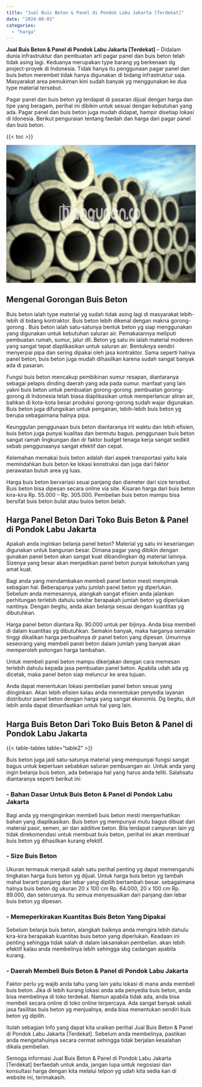 ```yaml
---
title: "Jual Buis Beton & Panel di Pondok Labu Jakarta [Terdekat]"
date: "2024-08-03"
categories: 
  - "harga"
---
```


**Jual Buis Beton & Panel di Pondok Labu Jakarta \[Terdekat\]** – Didalam dunia infrastruktur dan pembuatan arti pagar panel dan buis beton telah tidak asing lagi. Keduanya merupakan type barang yg berkenaan dg project-proyek di Indonesia. Tidak hanya itu penggunaan pagar panel dan buis beton merembet tidak hanya digunakan di bidang infrastruktur saja. Masyarakat area pemukiman kini sudah banyak yg menggunakan ke dua type material tersebut.

Pagar panel dan buis beton yg terdapat di pasaran dijual dengan harga dan tipe yang beragam, perihal ini dibikin untuk sesuai dengan kebutuhan yang ada. Pagar panel dan buis beton juga mudah didapat, hampir disetiap lokasi di Idonesia. Berikut penguraian tentang faedah dan harga dari pagar panel dan buis beton.

{{< toc >}}

![Jual Buis Beton & Panel di Pondok Labu Jakarta [Terdekat]](/images/jual-panel-buis-beton-murah-61.png)

## Mengenal Gorongan Buis Beton

Buis beton ialah type material yg sudah tidak asing lagi di masyarakat lebih-lebih di bidang kontraktor. Buis beton lebih dikenal dengan makna gorong-gorong . Buis beton ialah satu-satunya bentuk beton yg siap menggunakan yang digunakan untuk kebutuhan saluran air. Pemakaiannya meliputi pembuatan rumah, sumur, jalur dll. Beton yg satu ini ialah material moderen yang sangat tepat diaplikasikan untuk saluran air. Bentuknya sendiri menyerpai pipa dan sering dipakai oleh jasa kontraktor. Sama seperti halnya panel beton, buis beton juga mudah dihasilkan karena sudah sangat banyak ada di pasaran.

Fungsi buis beton mencakup pembikinan sumur resapan, diantaranya sebagai pelapis dinding daerah yang ada pada sumur. manfaat yang lain yakni buis beton untuk pembuatan gorong-gorong. pembuatan gorong-gorong di Indonesia telah biasa diaplikasikan untuk memperlancar aliran air, bahkan di kota-kota besar produksi gorong-gorong sudah wajar digunakan. Buis beton juga difungsikan untuk pengairan, lebih-lebih buis beton yg berupa sebagaimana halnya pipa.

Keunggulan penggunaan buis beton diantaranya irit waktu dan lebih efisien, buis beton juga punyai kualitas dan bermutu bagus. penggunaan buis beton sangat ramah lingkungan dan dr faktor budget tenaga kerja sangat sedikit sebab penggunaanya sangat efektif dan cepat.

Kelemahan memakai buis beton adalah dari aspek transportasi yaitu kala memindahkan buis beton ke lokasi konstruksi dan juga dari faktor perawatan butuh area yg luas.

Harga buis beton bervariasi seuai panjang dan diameter dari size tersebut. Buis beton bisa dipesan secara online via site. Kisaran harga dari buis beton kira-kira Rp. 55.000 – Rp. 305.000. Pembelian buis beton mampu bisa bersifat buis beton bulat atau buios beton belah.

## Harga Panel Beton Dari Toko Buis Beton & Panel di Pondok Labu Jakarta

Apakah anda inginkan belanja panel beton? Material yg satu ini keseriangan digunakan untuk bangunan besar. Dimana pagar yang dibikin dengan gunakan panel beton akan sangat kuat dibandingkan dg material lainnya. Sizenya yang besar akan menjadikan panel beton punyai kekokohan yang amat kuat.

Bagi anda yang mendambakan membeli panel beton mesti menyimak sebagian hal. Beberapanya yaitu jumlah panel beton yg diperlukan. Sebelum anda memesannya, alangkah sangat efisien anda jalankan perhitungan terlebih dahulu sekitar berapakah jumlah beton yg diperlukan nantinya. Dengan begitu, anda akan belanja sesuai dengan kuantitas yg dibutuhkan.

Harga panel beton diantara Rp. 90.000 untuk per bijinya. Anda bisa membeli di dalam kuantitas yg dibutuhkan. Semakin banyak, maka harganya semakin tinggi dikalikan harga perbuahnya dr panel beton yang dipesan. Umumnya seseorang yang membeli panel beton dalam jumlah yang banyak akan memperoleh potongan harga tambahan.

Untuk membeli panel beton mampu dikerjakan dengan cara memesan terlebih dahulu kepada jasa pembuatan panel beton. Apabila udah ada yg dicetak, maka panel beton siap meluncur ke area tujuan.

Anda dapat menentukan lokasi pembelian panel beton sesuai yang diinginkan. Akan lebih efisien kalau anda menentukan penyedia layanan distributor panel beton dengan harga yang sangat ekonomis. Dg begitu, duit lebih anda dapat dimanfaatkan untuk hal yang lain.

## Harga Buis Beton Dari Toko Buis Beton & Panel di Pondok Labu Jakarta

{{< table-tables table="table2" >}}

Buis beton juga jadi satu-satunya material yang mempunyai fungsi sangat bagus untuk keperluan sebabkan saluran pembuangan air. Untuk anda yang ingin belanja buis beton, ada beberapa hal yang harus anda teliti. Salahsatu diantaranya seperti berikut ini:

### \- Bahan Dasar Untuk Buis Beton & Panel di Pondok Labu Jakarta

Bagi anda yg menginginkan membeli buis beton mesti memperhatikan bahan yang diaplikasikan. Buis beton yg mempunyai mutu bagus dibuat dari material pasir, semen, air dan additive beton. Bila terdapat campuran lain yg tidak direkomendasi untuk membuat buis beton, perihal ini akan membuat buis beton yg dihasilkan kurang efektif.

### \- Size Buis Beton

Ukuran termasuk menjadi salah satu perihal penting yg dapat memengaruhi tingkatan harga buis beton yg dijual. Untuk harga buis beton yg tambah mahal berarti panjang dan lebar yang dipilih bertambah besar. sebagaimana halnya buis beton dg ukuran 20 x 100 cm Rp. 64.000, 20 x 100 cm Rp. 89.000, dan seterusnya. Itu semua menyesuaikan dari panjang dan lebar buis beton yg dipesan.

### \- Memeperkirakan Kuantitas Buis Beton Yang Dipakai

Sebelum belanja buis beton, alangkah baiknya anda mengira lebih dahulu kira-kira berapakah kuantitas buis beton yang diperlukan. Keadaan ini penting sehingga tidak salah di dalam laksanakan pembelian. akan lebih efektif kalau anda membelinya lebih sehingga sbg cadangan apabila kurang.

### \- Daerah Membeli Buis Beton & Panel di Pondok Labu Jakarta

Faktor perlu yg wajib anda tahu yang lain yaitu lokasi di mana anda membeli buis beton. Jika di lebih kurang lokasi anda ada penyedia buis beton, anda bisa membelinya di toko terdekat. Namun apabila tidak ada, anda bisa membeli secara online di toko online terpercaya. Ada sangat banyak sekali jasa fasilitas buis beton yg menjualnya, anda bisa menentukan sendiri buis beton yg dipilih.

Itulah sebagian Info yang dapat kita uraikan perihal Jual Buis Beton & Panel di Pondok Labu Jakarta \[Terdekat\]. Sebelum anda membelinya, pastikan anda mengetahuinya secara cermat sehingga tidak berjalan kesalahan dikala pembelian.

Semoga informasi Jual Buis Beton & Panel di Pondok Labu Jakarta \[Terdekat\] berfaedah untuk anda, jangan lupa untuk negosiasi dan konsultasi harga dengan kita melalui telpon yg udah kita sedia kan di website ini, terimakasih.
